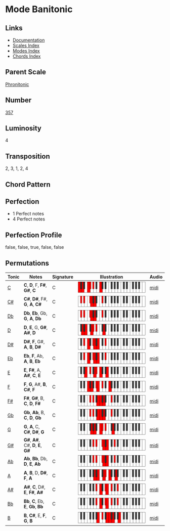 # Mode Banitonic

## Links

- [Documentation](README.md)
- [Scales Index](Scales.md)
- [Modes Index](Modes.md)
- [Chords Index](Chords.md)

## Parent Scale

[Phronitonic](ScalePhronitonic.md)

## Number

[357](https://ianring.com/musictheory/scales/357)

## Luminosity

4

## Transposition

2, 3, 1, 2, 4

## Chord Pattern



## Perfection

- 1 Perfect notes
- 4 Perfect notes

## Perfection Profile

false, false, true, false, false

## Permutations

| Tonic | Notes | Signature | Illustration | Audio |
|-------|-------|-----------|--------------|-------|
| [C](ModeCNaturalBanitonic.md) | **C**, **D**, F, **F#**, **G#**, **C** | C | ![CNaturalBanitonic](ModeCNaturalBanitonic.png) | [midi](https://github.com/edipermadi/music/blob/main/docs/ModeCNaturalBanitonic.mid?raw=true) |
| [C#](ModeCSharpBanitonic.md) | **C#**, **D#**, F#, **G**, **A**, **C#** | C | ![CSharpBanitonic](ModeCSharpBanitonic.png) | [midi](https://github.com/edipermadi/music/blob/main/docs/ModeCSharpBanitonic.mid?raw=true) |
| [Db](ModeDFlatBanitonic.md) | **Db**, **Eb**, Gb, **G**, **A**, **Db** | C | ![DFlatBanitonic](ModeDFlatBanitonic.png) | [midi](https://github.com/edipermadi/music/blob/main/docs/ModeDFlatBanitonic.mid?raw=true) |
| [D](ModeDNaturalBanitonic.md) | **D**, **E**, G, **G#**, **A#**, **D** | C | ![DNaturalBanitonic](ModeDNaturalBanitonic.png) | [midi](https://github.com/edipermadi/music/blob/main/docs/ModeDNaturalBanitonic.mid?raw=true) |
| [D#](ModeDSharpBanitonic.md) | **D#**, **F**, G#, **A**, **B**, **D#** | C | ![DSharpBanitonic](ModeDSharpBanitonic.png) | [midi](https://github.com/edipermadi/music/blob/main/docs/ModeDSharpBanitonic.mid?raw=true) |
| [Eb](ModeEFlatBanitonic.md) | **Eb**, **F**, Ab, **A**, **B**, **Eb** | C | ![EFlatBanitonic](ModeEFlatBanitonic.png) | [midi](https://github.com/edipermadi/music/blob/main/docs/ModeEFlatBanitonic.mid?raw=true) |
| [E](ModeENaturalBanitonic.md) | **E**, **F#**, A, **A#**, **C**, **E** | C | ![ENaturalBanitonic](ModeENaturalBanitonic.png) | [midi](https://github.com/edipermadi/music/blob/main/docs/ModeENaturalBanitonic.mid?raw=true) |
| [F](ModeFNaturalBanitonic.md) | **F**, **G**, A#, **B**, **C#**, **F** | C | ![FNaturalBanitonic](ModeFNaturalBanitonic.png) | [midi](https://github.com/edipermadi/music/blob/main/docs/ModeFNaturalBanitonic.mid?raw=true) |
| [F#](ModeFSharpBanitonic.md) | **F#**, **G#**, B, **C**, **D**, **F#** | C | ![FSharpBanitonic](ModeFSharpBanitonic.png) | [midi](https://github.com/edipermadi/music/blob/main/docs/ModeFSharpBanitonic.mid?raw=true) |
| [Gb](ModeGFlatBanitonic.md) | **Gb**, **Ab**, B, **C**, **D**, **Gb** | C | ![GFlatBanitonic](ModeGFlatBanitonic.png) | [midi](https://github.com/edipermadi/music/blob/main/docs/ModeGFlatBanitonic.mid?raw=true) |
| [G](ModeGNaturalBanitonic.md) | **G**, **A**, C, **C#**, **D#**, **G** | C | ![GNaturalBanitonic](ModeGNaturalBanitonic.png) | [midi](https://github.com/edipermadi/music/blob/main/docs/ModeGNaturalBanitonic.mid?raw=true) |
| [G#](ModeGSharpBanitonic.md) | **G#**, **A#**, C#, **D**, **E**, **G#** | C | ![GSharpBanitonic](ModeGSharpBanitonic.png) | [midi](https://github.com/edipermadi/music/blob/main/docs/ModeGSharpBanitonic.mid?raw=true) |
| [Ab](ModeAFlatBanitonic.md) | **Ab**, **Bb**, Db, **D**, **E**, **Ab** | C | ![AFlatBanitonic](ModeAFlatBanitonic.png) | [midi](https://github.com/edipermadi/music/blob/main/docs/ModeAFlatBanitonic.mid?raw=true) |
| [A](ModeANaturalBanitonic.md) | **A**, **B**, D, **D#**, **F**, **A** | C | ![ANaturalBanitonic](ModeANaturalBanitonic.png) | [midi](https://github.com/edipermadi/music/blob/main/docs/ModeANaturalBanitonic.mid?raw=true) |
| [A#](ModeASharpBanitonic.md) | **A#**, **C**, D#, **E**, **F#**, **A#** | C | ![ASharpBanitonic](ModeASharpBanitonic.png) | [midi](https://github.com/edipermadi/music/blob/main/docs/ModeASharpBanitonic.mid?raw=true) |
| [Bb](ModeBFlatBanitonic.md) | **Bb**, **C**, Eb, **E**, **Gb**, **Bb** | C | ![BFlatBanitonic](ModeBFlatBanitonic.png) | [midi](https://github.com/edipermadi/music/blob/main/docs/ModeBFlatBanitonic.mid?raw=true) |
| [B](ModeBNaturalBanitonic.md) | **B**, **C#**, E, **F**, **G**, **B** | C | ![BNaturalBanitonic](ModeBNaturalBanitonic.png) | [midi](https://github.com/edipermadi/music/blob/main/docs/ModeBNaturalBanitonic.mid?raw=true) |
